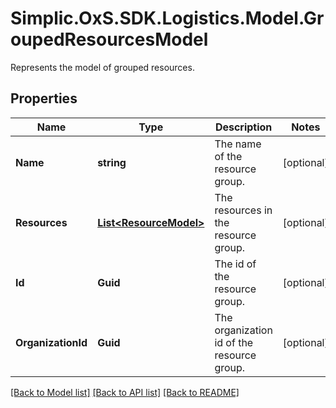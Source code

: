 # Simplic.OxS.SDK.Logistics.Model.GroupedResourcesModel
Represents the model of grouped resources.

## Properties

Name | Type | Description | Notes
------------ | ------------- | ------------- | -------------
**Name** | **string** | The name of the resource group. | [optional] 
**Resources** | [**List&lt;ResourceModel&gt;**](ResourceModel.md) | The resources in the resource group. | [optional] 
**Id** | **Guid** | The id of the resource group. | [optional] 
**OrganizationId** | **Guid** | The organization id of the resource group. | [optional] 

[[Back to Model list]](../README.md#documentation-for-models) [[Back to API list]](../README.md#documentation-for-api-endpoints) [[Back to README]](../README.md)

